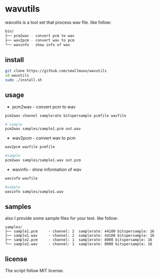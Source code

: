 # wavutils

wavutils is a tool set that process wav file. like follow:

```bash
bin/
├── pcm2wav - convert pcm to wav
├── wav2pcm - convert wav to pcm
└── wavinfo - show info of wav
```

## install

```bash
git clone https://github.com/smallmuou/wavutils
cd wavutils
sudo ./install.sh
```

## usage
* pcm2wav - convert pcm to wav

```bash
pcm2wav channel samplerate bitspersample pcmfile wavfile

# sample
pcm2wav samples/sample1.pcm out.wav
```

* wav2pcm - convert wav to pcm

```bash
wav2pcm wavfile pcmfile

#sample
pcm2wav samples/sample1.wav out.pcm
```

* wavinfo - show information of wav

```bash
wavinfo wavfile

#sample
wavinfo samples/sample1.wav
```

## samples

also I provide some sample files for your test. like follow: 

```
samples/
├── sample1.pcm     - channel: 2  samplerate: 44100 bitspersample: 16
├── sample1.wav     - channel: 2  samplerate: 44100 bitspersample: 16
├── sample2.pcm     - channel: 1  samplerate: 8000 bitspersample: 16
└── sample2.wav     - channel: 1  samplerate: 8000 bitspersample: 16
```

## license

The script follow MIT license.

